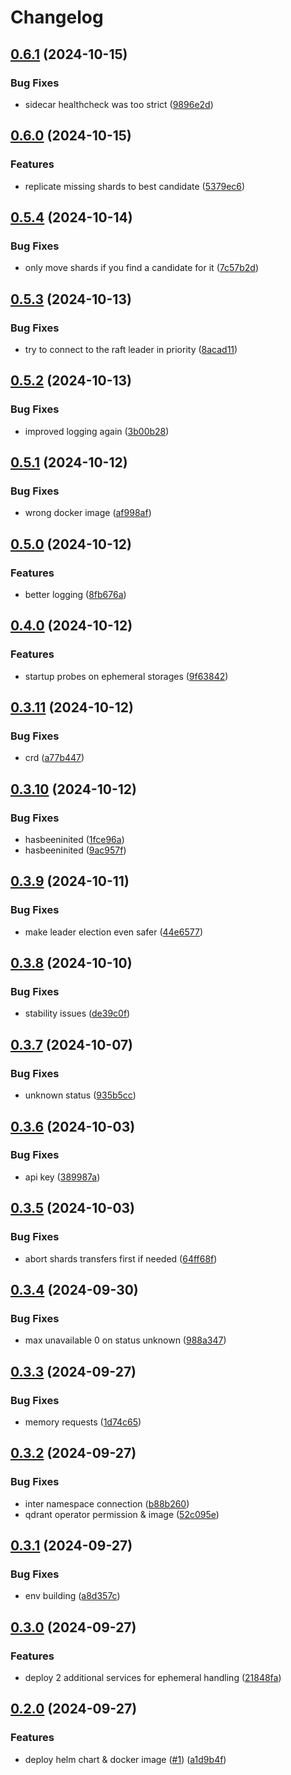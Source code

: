 # Changelog

## [0.6.1](https://github.com/Mokto/qdrant-operator/compare/qdrant-operator-v0.6.0...qdrant-operator-v0.6.1) (2024-10-15)


### Bug Fixes

* sidecar healthcheck was too strict ([9896e2d](https://github.com/Mokto/qdrant-operator/commit/9896e2d9a63890c301b0a744aa8422d4a09b9625))

## [0.6.0](https://github.com/Mokto/qdrant-operator/compare/qdrant-operator-v0.5.4...qdrant-operator-v0.6.0) (2024-10-15)


### Features

* replicate missing shards to best candidate ([5379ec6](https://github.com/Mokto/qdrant-operator/commit/5379ec60397f836ca8077aa4a99bbeecb932948c))

## [0.5.4](https://github.com/Mokto/qdrant-operator/compare/qdrant-operator-v0.5.3...qdrant-operator-v0.5.4) (2024-10-14)


### Bug Fixes

* only move shards if you find a candidate for it ([7c57b2d](https://github.com/Mokto/qdrant-operator/commit/7c57b2d7882fdaa4d78197120e7f369dc970deb6))

## [0.5.3](https://github.com/Mokto/qdrant-operator/compare/qdrant-operator-v0.5.2...qdrant-operator-v0.5.3) (2024-10-13)


### Bug Fixes

* try to connect to the raft leader in priority ([8acad11](https://github.com/Mokto/qdrant-operator/commit/8acad11bca3b5841d905cc55e6b9c8d86dc6562c))

## [0.5.2](https://github.com/Mokto/qdrant-operator/compare/qdrant-operator-v0.5.1...qdrant-operator-v0.5.2) (2024-10-13)


### Bug Fixes

* improved logging again ([3b00b28](https://github.com/Mokto/qdrant-operator/commit/3b00b28cc520555be943ea7a859ab03501872e85))

## [0.5.1](https://github.com/Mokto/qdrant-operator/compare/qdrant-operator-v0.5.0...qdrant-operator-v0.5.1) (2024-10-12)


### Bug Fixes

* wrong docker image ([af998af](https://github.com/Mokto/qdrant-operator/commit/af998af1f2aac144fc794090732073afb5569c22))

## [0.5.0](https://github.com/Mokto/qdrant-operator/compare/qdrant-operator-v0.4.0...qdrant-operator-v0.5.0) (2024-10-12)


### Features

* better logging ([8fb676a](https://github.com/Mokto/qdrant-operator/commit/8fb676ab7abac0f130ba82e65abd6d0e8dab8086))

## [0.4.0](https://github.com/Mokto/qdrant-operator/compare/qdrant-operator-v0.3.11...qdrant-operator-v0.4.0) (2024-10-12)


### Features

* startup probes on ephemeral storages ([9f63842](https://github.com/Mokto/qdrant-operator/commit/9f63842a893e81a208080f8854a935b12ac66619))

## [0.3.11](https://github.com/Mokto/qdrant-operator/compare/qdrant-operator-v0.3.10...qdrant-operator-v0.3.11) (2024-10-12)


### Bug Fixes

* crd ([a77b447](https://github.com/Mokto/qdrant-operator/commit/a77b447b8f7350de12140dc695e725a5bdab5fab))

## [0.3.10](https://github.com/Mokto/qdrant-operator/compare/qdrant-operator-v0.3.9...qdrant-operator-v0.3.10) (2024-10-12)


### Bug Fixes

* hasbeeninited ([1fce96a](https://github.com/Mokto/qdrant-operator/commit/1fce96a9ba12111ffd8a26b62198637e48f38a53))
* hasbeeninited ([9ac957f](https://github.com/Mokto/qdrant-operator/commit/9ac957f60b8f127d00e6195eb93cd39ae1873d3b))

## [0.3.9](https://github.com/Mokto/qdrant-operator/compare/qdrant-operator-v0.3.8...qdrant-operator-v0.3.9) (2024-10-11)


### Bug Fixes

* make leader election even safer ([44e6577](https://github.com/Mokto/qdrant-operator/commit/44e6577250bf66525d160e689bdc0dc4518b8fa8))

## [0.3.8](https://github.com/Mokto/qdrant-operator/compare/qdrant-operator-v0.3.7...qdrant-operator-v0.3.8) (2024-10-10)


### Bug Fixes

* stability issues ([de39c0f](https://github.com/Mokto/qdrant-operator/commit/de39c0f5b91ad77d55313b9b6d39a79b6cf11ab8))

## [0.3.7](https://github.com/Mokto/qdrant-operator/compare/qdrant-operator-v0.3.6...qdrant-operator-v0.3.7) (2024-10-07)


### Bug Fixes

* unknown status ([935b5cc](https://github.com/Mokto/qdrant-operator/commit/935b5ccc9d4e989161c077b36cd4bf88036a3507))

## [0.3.6](https://github.com/Mokto/qdrant-operator/compare/qdrant-operator-v0.3.5...qdrant-operator-v0.3.6) (2024-10-03)


### Bug Fixes

* api key ([389987a](https://github.com/Mokto/qdrant-operator/commit/389987aa3ca3ceade20d389065ebf303af2841d9))

## [0.3.5](https://github.com/Mokto/qdrant-operator/compare/qdrant-operator-v0.3.4...qdrant-operator-v0.3.5) (2024-10-03)


### Bug Fixes

* abort shards transfers first if needed ([64ff68f](https://github.com/Mokto/qdrant-operator/commit/64ff68fcc4eeef54fb81b0641d274a5a5e200c25))

## [0.3.4](https://github.com/Mokto/qdrant-operator/compare/qdrant-operator-v0.3.3...qdrant-operator-v0.3.4) (2024-09-30)


### Bug Fixes

* max unavailable 0 on status unknown ([988a347](https://github.com/Mokto/qdrant-operator/commit/988a347917564110906cd80d93569a10bb0378dc))

## [0.3.3](https://github.com/Mokto/qdrant-operator/compare/qdrant-operator-v0.3.2...qdrant-operator-v0.3.3) (2024-09-27)


### Bug Fixes

* memory requests ([1d74c65](https://github.com/Mokto/qdrant-operator/commit/1d74c65aaced9b0f342555792d1273116f8501f1))

## [0.3.2](https://github.com/Mokto/qdrant-operator/compare/qdrant-operator-v0.3.1...qdrant-operator-v0.3.2) (2024-09-27)


### Bug Fixes

* inter namespace connection ([b88b260](https://github.com/Mokto/qdrant-operator/commit/b88b260c50492c6f592382d54b5c81729c8a546e))
* qdrant operator permission & image ([52c095e](https://github.com/Mokto/qdrant-operator/commit/52c095e40392952116e95ceb20ae32838d39117e))

## [0.3.1](https://github.com/Mokto/qdrant-operator/compare/qdrant-operator-v0.3.0...qdrant-operator-v0.3.1) (2024-09-27)


### Bug Fixes

* env building ([a8d357c](https://github.com/Mokto/qdrant-operator/commit/a8d357ca44869f0fee24c9835b8e920996352852))

## [0.3.0](https://github.com/Mokto/qdrant-operator/compare/qdrant-operator-v0.2.0...qdrant-operator-v0.3.0) (2024-09-27)


### Features

* deploy 2 additional services for ephemeral handling ([21848fa](https://github.com/Mokto/qdrant-operator/commit/21848faff679e9112530670f2329979b099360dd))

## [0.2.0](https://github.com/Mokto/qdrant-operator/compare/qdrant-operator-v0.1.0...qdrant-operator-v0.2.0) (2024-09-27)


### Features

* deploy helm chart & docker image ([#1](https://github.com/Mokto/qdrant-operator/issues/1)) ([a1d9b4f](https://github.com/Mokto/qdrant-operator/commit/a1d9b4fce9c9ff247cfc1d3398f45f4657fc3dbc))
